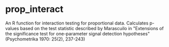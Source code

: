 # prop_interact
An R function for interaction testing for proportional data. Calculates p-values based on the test statistic described by Marascuilo in "Extensions of the significance test for one-parameter signal detection hypotheses" (Psychometrika 1970: 25(2), 237-243)
